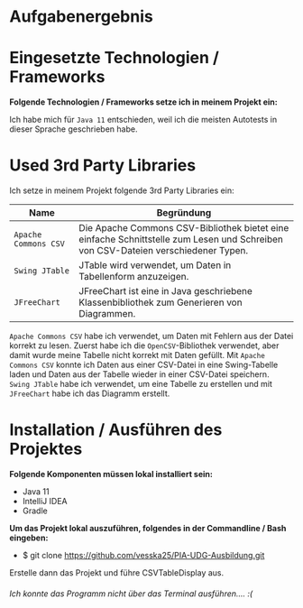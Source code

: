 # Aufgabenergebnis

# Eingesetzte Technologien / Frameworks
**Folgende Technologien / Frameworks setze ich in meinem Projekt ein:**

Ich habe mich für `Java 11` entschieden, weil ich die meisten Autotests in dieser Sprache geschrieben habe. 

# Used 3rd Party Libraries

Ich setze in meinem Projekt folgende 3rd Party Libraries ein:

| Name                 | Begründung                                                                                                                        |
|----------------------|-----------------------------------------------------------------------------------------------------------------------------------|
| `Apache Commons CSV` | Die Apache Commons CSV-Bibliothek bietet eine einfache Schnittstelle zum Lesen und Schreiben von CSV-Dateien verschiedener Typen. |
| `Swing JTable`       | JTable wird verwendet, um Daten in Tabellenform anzuzeigen.                                                                       |
| `JFreeChart`         | JFreeChart ist eine in Java geschriebene Klassenbibliothek zum Generieren von Diagrammen.                                         |


`Apache Commons CSV` habe ich verwendet, um Daten mit Fehlern aus der Datei korrekt zu lesen.
Zuerst habe ich die `OpenCSV`-Bibliothek verwendet, aber damit wurde meine Tabelle nicht korrekt mit Daten gefüllt.
Mit `Apache Commons CSV` konnte ich Daten aus einer CSV-Datei in eine Swing-Tabelle laden und Daten aus der Tabelle wieder in einer CSV-Datei speichern.\
`Swing JTable` habe ich verwendet, um eine Tabelle zu erstellen und mit `JFreeChart` habe ich das Diagramm erstellt.


# Installation / Ausführen des Projektes

**Folgende Komponenten müssen lokal installiert sein:**

- Java 11
- IntelliJ IDEA
- Gradle

**Um das Projekt lokal auszuführen, folgendes in der Commandline / Bash eingeben:**

- $ git clone https://github.com/vesska25/PIA-UDG-Ausbildung.git

Erstelle dann das Projekt und führe CSVTableDisplay aus.

###### Ich konnte das Programm nicht über das Terminal ausführen.... :(
